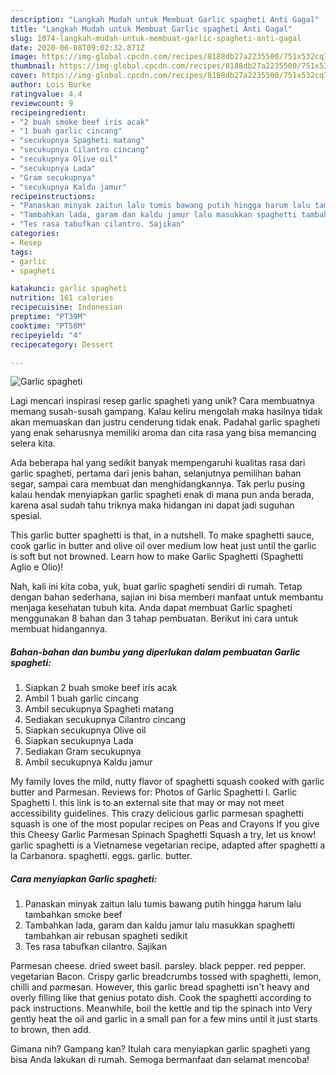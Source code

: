 ```yaml
---
description: "Langkah Mudah untuk Membuat Garlic spagheti Anti Gagal"
title: "Langkah Mudah untuk Membuat Garlic spagheti Anti Gagal"
slug: 1074-langkah-mudah-untuk-membuat-garlic-spagheti-anti-gagal
date: 2020-06-08T09:02:32.871Z
image: https://img-global.cpcdn.com/recipes/8188db27a2235500/751x532cq70/garlic-spagheti-foto-resep-utama.jpg
thumbnail: https://img-global.cpcdn.com/recipes/8188db27a2235500/751x532cq70/garlic-spagheti-foto-resep-utama.jpg
cover: https://img-global.cpcdn.com/recipes/8188db27a2235500/751x532cq70/garlic-spagheti-foto-resep-utama.jpg
author: Lois Burke
ratingvalue: 4.4
reviewcount: 9
recipeingredient:
- "2 buah smoke beef iris acak"
- "1 buah garlic cincang"
- "secukupnya Spagheti matang"
- "secukupnya Cilantro cincang"
- "secukupnya Olive oil"
- "secukupnya Lada"
- "Gram secukupnya"
- "secukupnya Kaldu jamur"
recipeinstructions:
- "Panaskan minyak zaitun lalu tumis bawang putih hingga harum lalu tambahkan smoke beef"
- "Tambahkan lada, garam dan kaldu jamur lalu masukkan spaghetti tambahkan air rebusan spagheti sedikit"
- "Tes rasa tabufkan cilantro. Sajikan"
categories:
- Resep
tags:
- garlic
- spagheti

katakunci: garlic spagheti 
nutrition: 161 calories
recipecuisine: Indonesian
preptime: "PT39M"
cooktime: "PT58M"
recipeyield: "4"
recipecategory: Dessert

---
```



![Garlic spagheti](https://img-global.cpcdn.com/recipes/8188db27a2235500/751x532cq70/garlic-spagheti-foto-resep-utama.jpg)

Lagi mencari inspirasi resep garlic spagheti yang unik? Cara membuatnya memang susah-susah gampang. Kalau keliru mengolah maka hasilnya tidak akan memuaskan dan justru cenderung tidak enak. Padahal garlic spagheti yang enak seharusnya memiliki aroma dan cita rasa yang bisa memancing selera kita.

Ada beberapa hal yang sedikit banyak mempengaruhi kualitas rasa dari garlic spagheti, pertama dari jenis bahan, selanjutnya pemilihan bahan segar, sampai cara membuat dan menghidangkannya. Tak perlu pusing kalau hendak menyiapkan garlic spagheti enak di mana pun anda berada, karena asal sudah tahu triknya maka hidangan ini dapat jadi suguhan spesial.

This garlic butter spaghetti is that, in a nutshell. To make spaghetti sauce, cook garlic in butter and olive oil over medium low heat just until the garlic is soft but not browned. Learn how to make Garlic Spaghetti (Spaghetti Aglio e Olio)!


Nah, kali ini kita coba, yuk, buat garlic spagheti sendiri di rumah. Tetap dengan bahan sederhana, sajian ini bisa memberi manfaat untuk membantu menjaga kesehatan tubuh kita. Anda dapat membuat Garlic spagheti menggunakan 8 bahan dan 3 tahap pembuatan. Berikut ini cara untuk membuat hidangannya.

<!--inarticleads1-->

##### Bahan-bahan dan bumbu yang diperlukan dalam pembuatan Garlic spagheti:

1. Siapkan 2 buah smoke beef iris acak
1. Ambil 1 buah garlic cincang
1. Ambil secukupnya Spagheti matang
1. Sediakan secukupnya Cilantro cincang
1. Siapkan secukupnya Olive oil
1. Siapkan secukupnya Lada
1. Sediakan Gram secukupnya
1. Ambil secukupnya Kaldu jamur


My family loves the mild, nutty flavor of spaghetti squash cooked with garlic butter and Parmesan. Reviews for: Photos of Garlic Spaghetti I. Garlic Spaghetti I. this link is to an external site that may or may not meet accessibility guidelines. This crazy delicious garlic parmesan spaghetti squash is one of the most popular recipes on Peas and Crayons If you give this Cheesy Garlic Parmesan Spinach Spaghetti Squash a try, let us know! garlic spaghetti is a Vietnamese vegetarian recipe, adapted after spaghetti a la Carbanora. spaghetti. eggs. garlic. butter. 

<!--inarticleads2-->

##### Cara menyiapkan Garlic spagheti:

1. Panaskan minyak zaitun lalu tumis bawang putih hingga harum lalu tambahkan smoke beef
1. Tambahkan lada, garam dan kaldu jamur lalu masukkan spaghetti tambahkan air rebusan spagheti sedikit
1. Tes rasa tabufkan cilantro. Sajikan


Parmesan cheese. dried sweet basil. parsley. black pepper. red pepper. vegetarian Bacon. Crispy garlic breadcrumbs tossed with spaghetti, lemon, chilli and parmesan. However, this garlic bread spaghetti isn&#39;t heavy and overly filling like that genius potato dish. Cook the spaghetti according to pack instructions. Meanwhile, boil the kettle and tip the spinach into Very gently heat the oil and garlic in a small pan for a few mins until it just starts to brown, then add. 

Gimana nih? Gampang kan? Itulah cara menyiapkan garlic spagheti yang bisa Anda lakukan di rumah. Semoga bermanfaat dan selamat mencoba!
